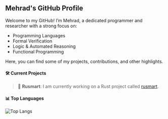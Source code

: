 ## Mehrad's GitHub Profile
Welcome to my GitHub! I’m Mehrad, a dedicated programmer and researcher with a strong focus on:

- Programming Languages
- Formal Verification
- Logic & Automated Reasoning
- Functional Programming

Here, you can find some of my projects, contributions, and other highlights.

#### 🛠️ Current Projects

> 📌 **Rusmart**: I am currently working on a Rust project called [rusmart](https://github.com/meng-xu-cs/rusmart).

#### 📊 Top Languages
![Top Langs](https://github-readme-stats-git-master-mehrads-projects-1ae55fda.vercel.app/api/top-langs/?username=mehrad31415&exclude=Agent-based-modelling&hide=lex,yacc,batchfile,shell,css,ejs,html,jupyter%20notebook,netlogo&langs_count=6&count_private=true&theme=moltack&hide_border=true&size_weight=0.6&count_weight=0.4)
